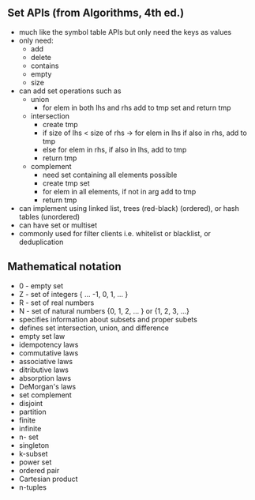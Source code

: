 ## Set APIs (from Algorithms, 4th ed.)
- much like the symbol table APIs but only need the keys as values
- only need:
    - add
    - delete
    - contains
    - empty
    - size
- can add set operations such as
    - union
        - for elem in both lhs and rhs add to tmp set and return tmp
    - intersection
        - create tmp
        - if size of lhs < size of rhs -> for elem in lhs if also in rhs, add to tmp
        - else for elem in rhs, if also in lhs, add to tmp
        - return tmp
    - complement
        - need set containing all elements possible
        - create tmp set
        - for elem in all elements, if not in arg add to tmp
        - return tmp
- can implement using linked list, trees (red-black) (ordered), or hash tables (unordered)
- can have set or multiset
- commonly used for filter clients i.e. whitelist or blacklist, or deduplication

## Mathematical notation
- 0 - empty set
- Z - set of integers { ... -1, 0, 1, ... }
- R - set of real numbers
- N - set of natural numbers {0, 1, 2, ... } or {1, 2, 3, ...}
- specifies information about subsets and proper subets
- defines set intersection, union, and difference
- empty set law
- idempotency laws
- commutative laws
- associative laws
- ditributive laws
- absorption laws
- DeMorgan's laws
- set complement
- disjoint
- partition
- finite
- infinite
- n- set
- singleton
- k-subset
- power set
- ordered pair
- Cartesian product
- n-tuples